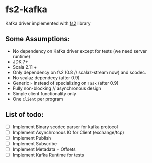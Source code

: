 # fs2-kafka
Kafka driver implemented with [fs2](https://github.com/scalaz/scalaz-stream) library

## Some Assumptions:

- No dependency on Kafka driver except for tests (we need server runtime)
- JDK 7+
- Scala 2.11 + 
- Only dependency on fs2 (0.8 // scalaz-stream now) and scodec.
- No scalaz dependecy (after 0.9)
- Generic `F` instead of specializing on `Task` (after 0.9)
- Fully non-blocking // asynchronous design
- Simple client functionality only 
- One `Client` per program

## List of todo:

- [ ] Implement Binary scodec parser for kafka protocol
- [ ] Implement Asynchronous IO for Client (exchange/tcp)
- [ ] Implement Publish
- [ ] Implement Subscribe
- [ ] Implement Metadata + Offsets
- [ ] Implement Kafka Runtime for tests
